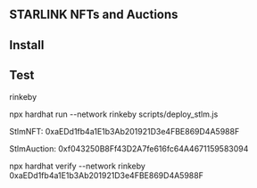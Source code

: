 ## STARLINK NFTs and Auctions

## Install

## Test

rinkeby

npx hardhat run --network rinkeby scripts/deploy_stlm.js

StlmNFT: 0xaEDd1fb4a1E1b3Ab201921D3e4FBE869D4A5988F

StlmAuction: 0xf043250B8Ff43D2A7fe616fc64A4671159583094

npx hardhat verify --network rinkeby 0xaEDd1fb4a1E1b3Ab201921D3e4FBE869D4A5988F
